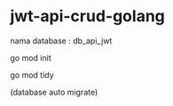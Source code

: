 # jwt-api-crud-golang

nama database : db_api_jwt

go mod init

go mod tidy

(database auto migrate)
